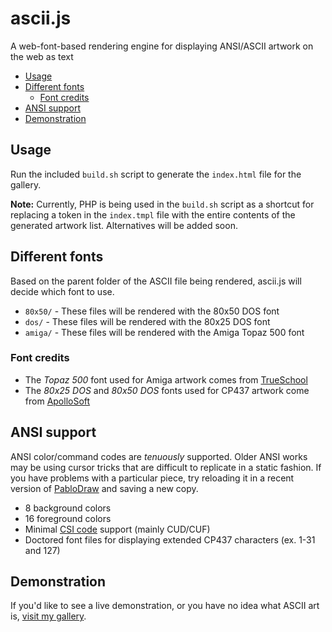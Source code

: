 # ascii.js

A web-font-based rendering engine for displaying ANSI/ASCII artwork on the web as text

* [Usage](#usage)
* [Different fonts](#different-fonts)
  * [Font credits](#font-credits)
* [ANSI support](#ansi-support)
* [Demonstration](#demonstration)

## Usage

Run the included `build.sh` script to generate the `index.html` file for the gallery.

**Note:** Currently, PHP is being used in the `build.sh` script as a shortcut for replacing a token in the `index.tmpl` file with the entire contents of the generated artwork list. Alternatives will be added soon.

## Different fonts

Based on the parent folder of the ASCII file being rendered, ascii.js will decide which font to use.

* `80x50/` - These files will be rendered with the 80x50 DOS font
* `dos/` - These files will be rendered with the 80x25 DOS font
* `amiga/` - These files will be rendered with the Amiga Topaz 500 font

### Font credits

* The *Topaz 500* font used for Amiga artwork comes from [TrueSchool](http://trueschool.se)
* The *80x25 DOS* and *80x50 DOS* fonts used for CP437 artwork come from [ApolloSoft](http://www.apollosoft.de/ASCII/indexen.htm)

## ANSI support

ANSI color/command codes are *tenuously* supported. Older ANSI works may be using cursor tricks that are difficult to replicate in a static fashion. If you have problems with a particular piece, try reloading it in a recent version of [PabloDraw](http://picoe.ca) and saving a new copy.

* 8 background colors
* 16 foreground colors
* Minimal [CSI code](https://en.wikipedia.org/wiki/ANSI_escape_code#CSI_codes) support (mainly CUD/CUF)
* Doctored font files for displaying extended CP437 characters (ex. 1-31 and 127)

## Demonstration

If you'd like to see a live demonstration, or you have no idea what ASCII art is, [visit my gallery](http://oddnetwork.org/ascii/).
